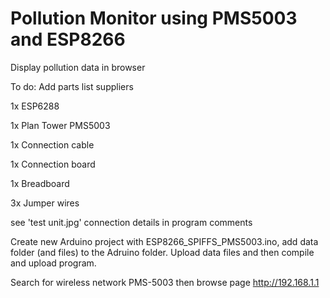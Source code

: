 # Pollution Monitor using PMS5003 and ESP8266
 Display pollution data in browser


To do: Add parts list suppliers

1x ESP6288

1x Plan Tower PMS5003

1x Connection cable

1x Connection board

1x Breadboard

3x Jumper wires

see 'test unit.jpg' connection details in program comments

Create new Arduino project with ESP8266_SPIFFS_PMS5003.ino, add data folder (and files) to the Adruino folder. Upload data files and then compile and upload program.

Search for wireless network PMS-5003 then browse page http://192.168.1.1

